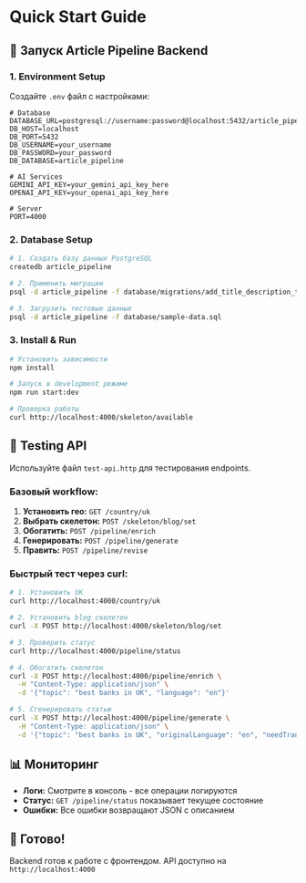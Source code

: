 # Quick Start Guide

## 🚀 Запуск Article Pipeline Backend

### 1. Environment Setup

Создайте `.env` файл с настройками:

```env
# Database
DATABASE_URL=postgresql://username:password@localhost:5432/article_pipeline
DB_HOST=localhost
DB_PORT=5432
DB_USERNAME=your_username
DB_PASSWORD=your_password
DB_DATABASE=article_pipeline

# AI Services
GEMINI_API_KEY=your_gemini_api_key_here
OPENAI_API_KEY=your_openai_api_key_here

# Server
PORT=4000
```

### 2. Database Setup

```bash
# 1. Создать базу данных PostgreSQL
createdb article_pipeline

# 2. Применить миграции
psql -d article_pipeline -f database/migrations/add_title_description_to_skeletons.sql

# 3. Загрузить тестовые данные
psql -d article_pipeline -f database/sample-data.sql
```

### 3. Install & Run

```bash
# Установить зависимости
npm install

# Запуск в development режиме
npm run start:dev

# Проверка работы
curl http://localhost:4000/skeleton/available
```

## 🧪 Testing API

Используйте файл `test-api.http` для тестирования endpoints.

### Базовый workflow:

1. **Установить гео:** `GET /country/uk`
2. **Выбрать скелетон:** `POST /skeleton/blog/set`
3. **Обогатить:** `POST /pipeline/enrich`
4. **Генерировать:** `POST /pipeline/generate`
5. **Править:** `POST /pipeline/revise`

### Быстрый тест через curl:

```bash
# 1. Установить UK
curl http://localhost:4000/country/uk

# 2. Установить blog скелетон
curl -X POST http://localhost:4000/skeleton/blog/set

# 3. Проверить статус
curl http://localhost:4000/pipeline/status

# 4. Обогатить скелетон
curl -X POST http://localhost:4000/pipeline/enrich \
  -H "Content-Type: application/json" \
  -d '{"topic": "best banks in UK", "language": "en"}'

# 5. Сгенерировать статью
curl -X POST http://localhost:4000/pipeline/generate \
  -H "Content-Type: application/json" \
  -d '{"topic": "best banks in UK", "originalLanguage": "en", "needTranslation": true, "translationLanguage": "ru"}'
```

## 📊 Мониторинг

- **Логи:** Смотрите в консоль - все операции логируются
- **Статус:** `GET /pipeline/status` показывает текущее состояние
- **Ошибки:** Все ошибки возвращают JSON с описанием

## 🎯 Готово!

Backend готов к работе с фронтендом. API доступно на `http://localhost:4000`

